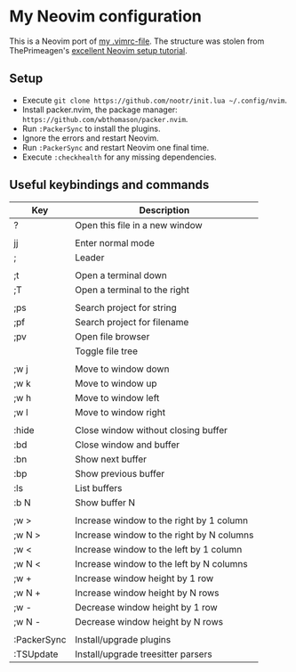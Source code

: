 # My Neovim configuration

This is a Neovim port of [my .vimrc-file](https://github.com/nootr/dotfiles). The
structure was stolen from ThePrimeagen's
[excellent Neovim setup tutorial](https://www.youtube.com/watch?v=w7i4amO_zaE).


## Setup

* Execute `git clone https://github.com/nootr/init.lua ~/.config/nvim`.
* Install packer.nvim, the package manager: `https://github.com/wbthomason/packer.nvim`.
* Run `:PackerSync` to install the plugins.
* Ignore the errors and restart Neovim.
* Run `:PackerSync` and restart Neovim one final time.
* Execute `:checkhealth` for any missing dependencies.


## Useful keybindings and commands

| Key            | Description                               |
| -------------- | ----------------------------------------- |
| ?              | Open this file in a new window            |
|                |                                           |
| jj             | Enter normal mode                         |
| ;              | Leader                                    |
|                |                                           |
| ;t             | Open a terminal down                      |
| ;T             | Open a terminal to the right              |
|                |                                           |
| ;ps            | Search project for string                 |
| ;pf            | Search project for filename               |
| ;pv            | Open file browser                         |
| <Tab>          | Toggle file tree                          |
|                |                                           |
| ;w j           | Move to window down                       |
| ;w k           | Move to window up                         |
| ;w h           | Move to window left                       |
| ;w l           | Move to window right                      |
|                |                                           |
| :hide          | Close window without closing buffer       |
| :bd            | Close window and buffer                   |
| :bn            | Show next buffer                          |
| :bp            | Show previous buffer                      |
| :ls            | List buffers                              |
| :b N           | Show buffer N                             |
|                |                                           |
| ;w >           | Increase window to the right by 1 column  |
| ;w N >         | Increase window to the right by N columns |
| ;w <           | Increase window to the left by 1 column   |
| ;w N <         | Increase window to the left by N columns  |
| ;w +           | Increase window height by 1 row           |
| ;w N +         | Increase window height by N rows          |
| ;w -           | Decrease window height by 1 row           |
| ;w N -         | Decrease window height by N rows          |
|                |                                           |
| :PackerSync    | Install/upgrade plugins                   |
| :TSUpdate      | Install/upgrade treesitter parsers        |
